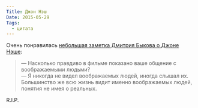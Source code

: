 ```yaml
---
Title: Джон Нэш
Date: 2015-05-29
Tags:
  - цитата
---
```


Очень понравилась [небольшая заметка Дмитрия Быкова о Джоне Нэше](http://www.novayagazeta.ru/society/68556.html):

> — Насколько правдиво в фильме показано ваше общение с воображаемыми людьми?<br/>
> — Я никогда не видел воображаемых людей, иногда слышал их. Большинство же всю жизнь видит именно воображаемых людей, понятия не имея о реальных.

R.I.P.
